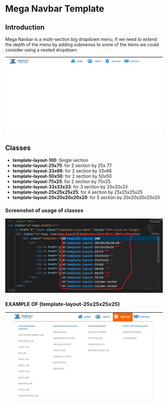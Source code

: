 # Mega Navbar Template

## Introduction

Mega Navbar is a multi-section big dropdown menu, if we need to extend the depth of the menu by adding submenus to some of the items we could consider using a nested dropdown.

![Banner Image](github-readme-contents/image-1.gif)

## Classes

- **template-layout-100** :Single section
- **template-layout-25x75**: for 2 section by 25x 77
- **template-layout-33x66**: for 2 section by 33x66
- **template-layout-50x50**: for 2 section by 50x50
- **template-layout-75x25**: for 2 section by 75x25
- **template-layout-33x33x33**: for 3 section by 33x33x33
- **template-layout-25x25x25x25**: for 4 section by 25x25x25x25
- **template-layout-20x20x20x20x20**: for 5 section by 20x20x20x20x20

### Screenshot of usage of classes

![Banner Image](github-readme-contents/image-3.jpg)

### **EXAMPLE OF (template-layout-25x25x25x25)**

![Banner Image](github-readme-contents/image-2.jpg)

